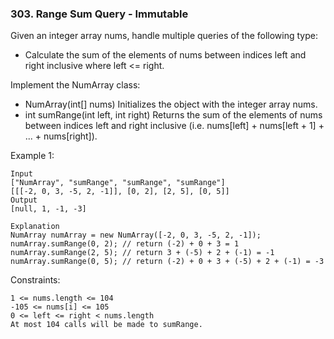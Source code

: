 ### 303. Range Sum Query - Immutable

Given an integer array nums, handle multiple queries of the following type:

*    Calculate the sum of the elements of nums between indices left and right inclusive where left <= right.

Implement the NumArray class:

*    NumArray(int[] nums) Initializes the object with the integer array nums.
*    int sumRange(int left, int right) Returns the sum of the elements of nums between indices left and right inclusive (i.e. nums[left] + nums[left + 1] + ... + nums[right]).



Example 1:

    Input
    ["NumArray", "sumRange", "sumRange", "sumRange"]
    [[[-2, 0, 3, -5, 2, -1]], [0, 2], [2, 5], [0, 5]]
    Output
    [null, 1, -1, -3]

    Explanation
    NumArray numArray = new NumArray([-2, 0, 3, -5, 2, -1]);
    numArray.sumRange(0, 2); // return (-2) + 0 + 3 = 1
    numArray.sumRange(2, 5); // return 3 + (-5) + 2 + (-1) = -1
    numArray.sumRange(0, 5); // return (-2) + 0 + 3 + (-5) + 2 + (-1) = -3



Constraints:

    1 <= nums.length <= 104
    -105 <= nums[i] <= 105
    0 <= left <= right < nums.length
    At most 104 calls will be made to sumRange.

